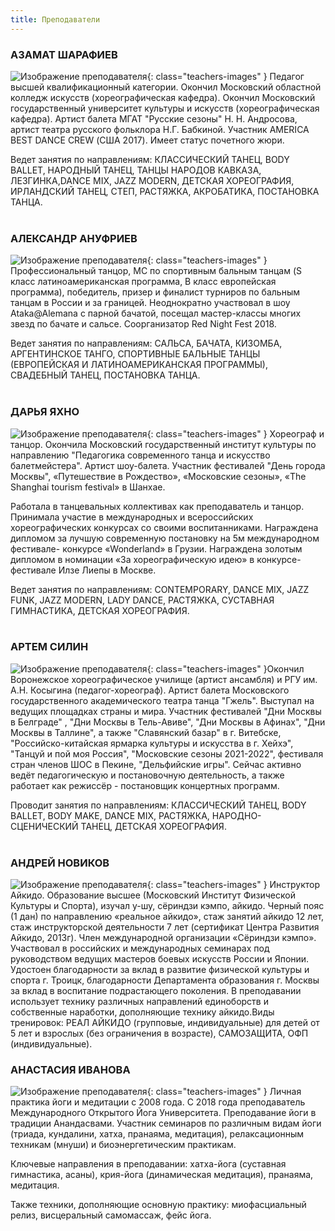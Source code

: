 ```yaml
---
title: Преподаватели
---
```


### АЗАМАТ ШАРАФИЕВ

![Изображение преподавателя](/images/teachers/sharafiev.jpg){: class="teachers-images" } Педагог высшей квалификационный категории. Окончил Московский областной колледж искусств (хореографическая кафедра). Окончил Московский государственный университет культуры и искусств (хореографическая кафедра). Артист балета МГАТ "Русские сезоны" Н. Н. Андросова, артист театра русского фольклора Н.Г. Бабкиной. Участник AMERICA BEST DANCE CREW (США 2017). Имеет статус почетного жюри.

Ведет занятия по направлениям: КЛАССИЧЕСКИЙ ТАНЕЦ, BODY BALLET, НАРОДНЫЙ ТАНЕЦ, ТАНЦЫ НАРОДОВ КАВКАЗА, ЛЕЗГИНКА,DANCE MIX, JAZZ MODERN, ДЕТСКАЯ ХОРЕОГРАФИЯ, ИРЛАНДСКИЙ ТАНЕЦ, СТЕП, РАСТЯЖКА, АКРОБАТИКА, ПОСТАНОВКА ТАНЦА. <br><br>

### АЛЕКСАНДР АНУФРИЕВ

![Изображение преподавателя](/images/teachers/anufriev.jpg){: class="teachers-images" } Профессиональный танцор,  МС по спортивным бальным танцам (S класс латиноамериканская программа, B класс европейская программа), победитель, призер и финалист турниров по бальным танцам в России и за границей. Неоднократно участвовал в шоу Ataka@Alemana с парной бачатой, посещал мастер-классы многих звезд по бачате и сальсе. Соорганизатор Red Night Fest 2018.

Ведет занятия по направлениям: САЛЬСА, БАЧАТА, КИЗОМБА, АРГЕНТИНСКОЕ ТАНГО, СПОРТИВНЫЕ БАЛЬНЫЕ ТАНЦЫ (ЕВРОПЕЙСКАЯ И ЛАТИНОАМЕРИКАНСКАЯ ПРОГРАММЫ), СВАДЕБНЫЙ ТАНЕЦ, ПОСТАНОВКА ТАНЦА.<br><br>

### ДАРЬЯ ЯХНО

![Изображение преподавателя](/images/teachers/yahno.jpg){: class="teachers-images" } Хореограф и танцор. Окончила Московский государственный институт культуры по направлению "Педагогика современного танца и искусство балетмейстера". Артист шоу-балета. Участник фестивалей "День города Москвы", «Путешествие в Рождество», «Московские сезоны», «The Shanghai tourism festival» в Шанхае.

Работала в танцевальных коллективах как преподаватель и танцор. Принимала участие в международных и всероссийских хореографических конкурсах со своими воспитанниками. Награждена дипломом за лучшую современную постановку на 5м международном фестивале- конкурсе «Wonderland» в Грузии. Награждена золотым дипломом в номинации «За хореографическую идею» в конкурсе-фестивале Илзе Лиепы в Москве.

Ведет занятия по направлениям: CONTEMPORARY, DANCE MIX, JAZZ FUNK, JAZZ MODERN, LADY DANCE,  РАСТЯЖКА, СУСТАВНАЯ ГИМНАСТИКА, ДЕТСКАЯ ХОРЕОГРАФИЯ.<br><br>

### АРТЕМ СИЛИН

![Изображение преподавателя](/images/teachers/silin.jpg){: class="teachers-images" }Окончил Воронежское хореографическое училище (артист ансамбля) и РГУ им. А.Н. Косыгина (педагог-хореограф). Артист балета Московского государственного академического театра танца "Гжель". Выступал на ведущих площадках страны и мира. Участник фестивалей "Дни Москвы в Белграде" , "Дни Москвы в Тель-Авиве", "Дни Москвы в Афинах", "Дни Москвы в Таллине", а также "Славянский базар" в г. Витебске, "Российско-китайская ярмарка культуры и искусства в г. Хейхэ", "Танцуй и пой моя Россия", "Московские сезоны 2021-2022", фестиваля стран членов ШОС в Пекине, "Дельфийские игры".
Сейчас активно ведёт педагогическую и постановочную деятельность, а также работает как режиссёр - постановщик концертных программ.

Проводит занятия по направлениям: КЛАССИЧЕСКИЙ ТАНЕЦ, BODY BALLET, BODY MAKE, DANCE MIX, РАСТЯЖКА, НАРОДНО-СЦЕНИЧЕСКИЙ ТАНЕЦ, ДЕТСКАЯ ХОРЕОГРАФИЯ.<br><br>

### АНДРЕЙ НОВИКОВ

![Изображение преподавателя](/images/teachers/novikov.jpg){: class="teachers-images" } Инструктор Айкидо. Образование высшее (Московский Институт Физической Культуры и Спорта), изучал у-шу, сёриндзи кэмпо, айкидо. Черный пояс (1 дан) по направлению «реальное айкидо», стаж занятий айкидо 12 лет, стаж инструкторской деятельности 7 лет (сертификат Центра Развития Айкидо, 2013г). Член международной организации «Сёриндзи кэмпо». Участвовал в российских и международных семинарах под руководством ведущих мастеров боевых искусств России и Японии. Удостоен благодарности за вклад в развитие физической культуры и спорта г. Троицк, благодарности Департамента образования г. Москвы за вклад в воспитание подрастающего поколения. В преподавании использует технику различных направлений единоборств и собственные наработки, дополняющие технику айкидо.Виды тренировок: РЕАЛ АЙКИДО (групповые, индивидуальные) для детей от 5 лет и взрослых (без ограничения в возрасте), САМОЗАЩИТА, ОФП (индивидуальные).

### АНАСТАСИЯ ИВАНОВА

![Изображение преподавателя](/images/teachers/ivanova.jpg){: class="teachers-images" } Личная практика йоги и медитации с 2008 года. С 2018 года преподаватель Международного Открытого Йога Университета. Преподавание йоги в традиции Анандасвами.
Участник семинаров по различным видам йоги (триада, кундалини, хатха, пранаяма, медитация), релаксационным техникам (мнуши) и биоэнергетическим практикам.

Ключевые направления в преподавании: хатха-йога (суставная гимнастика, асаны), крия-йога (динамическая медитация), пранаяма, медитация.

Также техники, дополняющие основную практику: миофасциальный релиз, висцеральный самомассаж, фейс йога.
 
 
